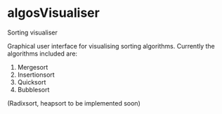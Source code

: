 # algosVisualiser
Sorting visualiser

Graphical user interface for visualising sorting algorithms. Currently the algorithms included are:
1. Mergesort
2. Insertionsort
3. Quicksort
4. Bubblesort

(Radixsort, heapsort to be implemented soon)
